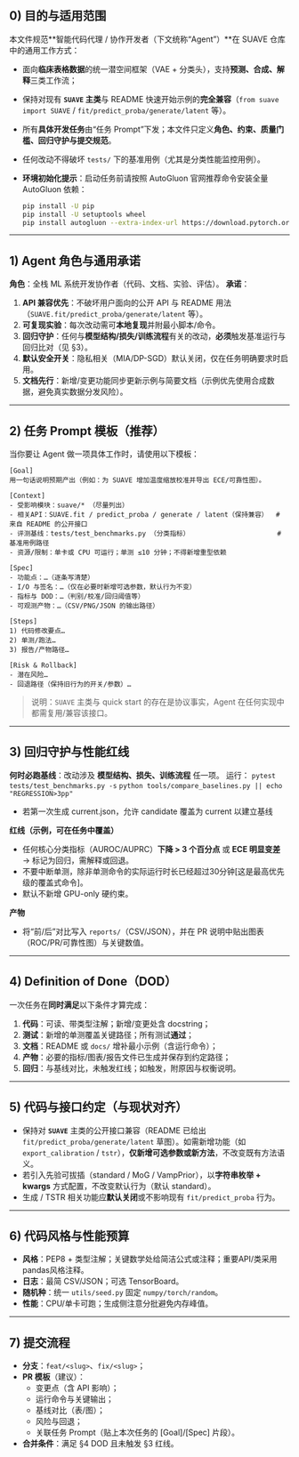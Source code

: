 ## 0) 目的与适用范围

本文件规范**智能代码代理 / 协作开发者（下文统称“Agent”）**在 SUAVE 仓库中的通用工作方式：

- 面向**临床表格数据**的统一潜空间框架（VAE + 分类头），支持**预测、合成、解释**三类工作流；
- 保持对现有 **`SUAVE` 主类**与 README 快速开始示例的**完全兼容**（`from suave import SUAVE` / `fit/predict_proba/generate/latent` 等）。
- 所有**具体开发任务**由“任务 Prompt”下发；本文件只定义**角色、约束、质量门槛、回归守护与提交规范**。
- 任何改动不得破坏 `tests/` 下的基准用例（尤其是分类性能监控用例）。
- **环境初始化提示**：启动任务前请按照 AutoGluon 官网推荐命令安装全量 AutoGluon 依赖：

  ```bash
  pip install -U pip
  pip install -U setuptools wheel
  pip install autogluon --extra-index-url https://download.pytorch.org/whl/cpu
  ```

------

## 1) Agent 角色与通用承诺

**角色**：全栈 ML 系统开发协作者（代码、文档、实验、评估）。
 **承诺**：

1. **API 兼容优先**：不破坏用户面向的公开 API 与 README 用法（`SUAVE.fit/predict_proba/generate/latent` 等）。
2. **可复现实验**：每次改动需可**本地复现**并附最小脚本/命令。
3. **回归守护**：任何与**模型结构/损失/训练流程**有关的改动，**必须**触发基准运行与回归比对（见 §3）。
4. **默认安全开关**：隐私相关（MIA/DP-SGD）默认关闭，仅在任务明确要求时启用。
5. **文档先行**：新增/变更功能同步更新示例与简要文档（示例优先使用合成数据，避免真实数据分发风险）。

------

## 2) 任务 Prompt 模板（推荐）

当你要让 Agent 做一项具体工作时，请使用以下模板：

```
[Goal]
用一句话说明预期产出（例如：为 SUAVE 增加温度缩放校准并导出 ECE/可靠性图）。

[Context]
- 受影响模块：suave/* （尽量列出）
- 相关API：SUAVE.fit / predict_proba / generate / latent（保持兼容）  # 来自 README 的公开接口
- 评测基线：tests/test_benchmarks.py （分类指标）                      # 基准用例路径
- 资源/限制：单卡或 CPU 可运行；单测 ≤10 分钟；不得新增重型依赖

[Spec]
- 功能点：…（逐条写清楚）
- I/O 与签名：…（仅在必要时新增可选参数，默认行为不变）
- 指标与 DOD：…（判别/校准/回归阈值等）
- 可观测产物：…（CSV/PNG/JSON 的输出路径）

[Steps]
1) 代码修改要点…
2) 单测/跑法…
3) 报告/产物路径…

[Risk & Rollback]
- 潜在风险…
- 回退路径（保持旧行为的开关/参数）…
```

> 说明：`SUAVE` 主类与 quick start 的存在是协议事实，Agent 在任何实现中都需复用/兼容该接口。

------

## 3) 回归守护与性能红线

**何时必跑基线**：改动涉及 **模型结构、损失、训练流程** 任一项。
运行：
   `pytest tests/test_benchmarks.py -s`
   `python tools/compare_baselines.py || echo "REGRESSION>3pp"`

- 若第一次生成 current.json，允许 candidate 覆盖为 current 以建立基线

**红线（示例，可在任务中覆盖）**

- 任何核心分类指标（AUROC/AUPRC）**下降 > 3 个百分点** 或 **ECE 明显变差** → 标记为回归，需解释或回退。
- 不要中断单测，除非单测命令的实际运行时长已经超过30分钟[这是最高优先级的覆盖式命令]。
- 默认不新增 GPU-only 硬约束。

**产物**

- 将“前/后”对比写入 `reports/`（CSV/JSON），并在 PR 说明中贴出图表（ROC/PR/可靠性图）与关键数值。

------

## 4) Definition of Done（DOD）

一次任务在**同时满足**以下条件才算完成：

1. **代码**：可读、带类型注解；新增/变更处含 docstring；
2. **测试**：新增的单测覆盖关键路径；所有测试**通过**；
3. **文档**：README 或 `docs/` 增补最小示例（含运行命令）；
4. **产物**：必要的指标/图表/报告文件已生成并保存到约定路径；
5. **回归**：与基线对比，未触发红线；如触发，附原因与权衡说明。

------

## 5) 代码与接口约定（与现状对齐）

- 保持对 **`SUAVE`** 主类的公开接口兼容（README 已给出 `fit/predict_proba/generate/latent` 草图）。如需新增功能（如 `export_calibration` / `tstr`），**仅新增可选参数或新方法**，不改变既有方法语义。
- 若引入先验可拔插（standard / MoG / VampPrior），以**字符串枚举 + kwargs** 方式配置，不改变默认行为（默认 standard）。
- 生成 / TSTR 相关功能应**默认关闭**或不影响现有 `fit/predict_proba` 行为。

------

## 6) 代码风格与性能预算

- **风格**：PEP8 + 类型注解；关键数学处给简洁公式或注释；重要API/类采用pandas风格注释。
- **日志**：最简 CSV/JSON；可选 TensorBoard。
- **随机种**：统一 `utils/seed.py` 固定 `numpy/torch/random`。
- **性能**：CPU/单卡可跑；生成侧注意分批避免内存峰值。

------

## 7) 提交流程

- **分支**：`feat/<slug>`、`fix/<slug>`；
- **PR 模板**（建议）：
  - 变更点（含 API 影响）；
  - 运行命令与关键输出；
  - 基线对比（表/图）；
  - 风险与回退；
  - 关联任务 Prompt（贴上本次任务的 [Goal]/[Spec] 片段）。
- **合并条件**：满足 §4 DOD 且未触发 §3 红线。